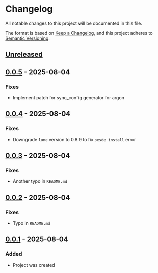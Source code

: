# Changelog

All notable changes to this project will be documented in this file.

The format is based on [Keep a Changelog](https://keepachangelog.com/en/1.1.0/),
and this project adheres to [Semantic Versioning](https://semver.org/spec/v2.0.0.html).

## [Unreleased]

## [0.0.5] - 2025-08-04

### Fixes

- Implement patch for sync_config generator for argon

## [0.0.4] - 2025-08-04

### Fixes

- Downgrade `lune` version to 0.8.9 to fix `pesde install` error

## [0.0.3] - 2025-08-04

### Fixes

- Another typo in `README.md`

## [0.0.2] - 2025-08-04

### Fixes

- Typo in `README.md`

## [0.0.1] - 2025-08-04

### Added

- Project was created

[unreleased]: https://github.com/frostproject/scripts-argon/compare/0.0.5...HEAD
[0.0.5]: https://github.com/frostproject/scripts-argon/compare/0.0.4...0.0.5
[0.0.4]: https://github.com/frostproject/scripts-argon/compare/0.0.3...0.0.4
[0.0.3]: https://github.com/frostproject/scripts-argon/compare/0.0.2...0.0.3
[0.0.2]: https://github.com/frostproject/scripts-argon/compare/0.0.1...0.0.2
[0.0.1]: https://github.com/frostproject/scripts-argon/compare/53519e976c62c85126adfcbcf374aa95f2fdb0a0...0.0.1
